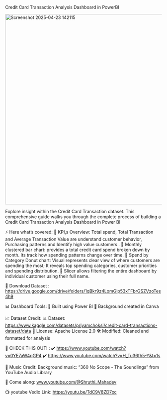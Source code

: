 Credit Card Transaction Analysis Dashboard in PowerBI 

<img width="611" alt="Screenshot 2025-04-23 142115" src="https://github.com/user-attachments/assets/7d1ce8da-8d70-4c07-920d-e45a405fe7a6" />

Explore insight within the Credit Card Transaction dataset. This comprehensive guide walks you through the complete process of building a Credit Card Transaction Analysis Dashboard in Power BI

⚡ Here what’s covered:
📌 KPI,s Overview: Total spend, Total Transaction and Average Transaction Value are understand customer behavior, Purchasing patterns and Identify high value customers .
📌 Monthly clustered bar chart: provides a total credit card spend broken down by month. Its track how spending patterns change over time.
📌 Spend by Category Donut chart: Visual represents clear view of where customers are spending the most; It reveals top spending categories, customer priorities and spending distribution.
📌 Slicer allows filtering the entire dashboard by individual customer using their full name.

🔎 Download Dataset : https://drive.google.com/drive/folders/1qBkr9z4LomGlp53xTFbrGSZVzoTes4h9

📊 Dashboard Tools:
📌 Built using Power BI
📌 Background created in Canva

📈 Dataset Credit:
📊 Dataset: https://www.kaggle.com/datasets/priyamchoksi/credit-card-transactions-dataset/data
📄 License: Apache License 2.0 
🛠️ Modified: Cleaned and formatted for analysis

🔎 CHECK THIS OUT! : 
 ✔️ https://www.youtube.com/watch?v=0YE7aW4qGP4
 ✔️ https://www.youtube.com/watch?v=H_Tu36fh5-Y&t=1s

🎵 Music Credit:
 Background music: “360 No Scope - The Soundlings” from YouTube Audio Library

💙 Come along: www.youtube.com/@Shruthi_Mahadev

📺 youtube Vedio Link: https://youtu.be/TdC9V8ZD7xc
